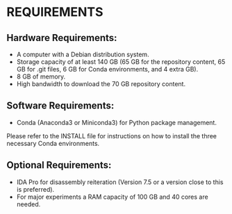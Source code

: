 # REQUIREMENTS

## Hardware Requirements:
- A computer with a Debian distribution system.
- Storage capacity of at least 140 GB (65 GB for the repository content, 65 GB for .git files, 6 GB for Conda environments, and 4 extra GB).
- 8 GB of memory.
- High bandwidth to download the 70 GB repository content.

## Software Requirements:
- Conda (Anaconda3 or Miniconda3) for Python package management.

Please refer to the INSTALL file for instructions on how to install the three necessary Conda environments.

## Optional Requirements:
- IDA Pro for disassembly reiteration (Version 7.5 or a version close to this is preferred).
- For major experiments a RAM capacity of 100 GB and 40 cores are needed.

